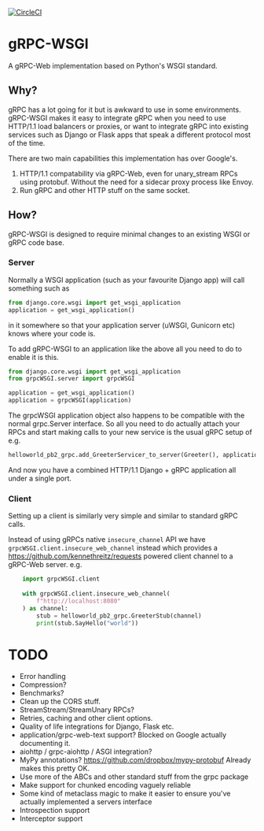 [![CircleCI](https://circleci.com/gh/public/grpcWSGI.svg?style=svg)](https://circleci.com/gh/public/grpcWSGI)

# gRPC-WSGI

A gRPC-Web implementation based on Python's WSGI standard.

## Why?

gRPC has a lot going for it but is awkward to use in some environments. gRPC-WSGI makes it easy to integrate gRPC when you need to use HTTP/1.1 load balancers or proxies, or want to integrate gRPC into existing services such as Django or Flask apps that speak a different protocol most of the time.

There are two main capabilities this implementation has over Google's.

 1. HTTP/1.1 compatability via gRPC-Web, even for unary_stream RPCs using protobuf. Without the need for a sidecar proxy process like Envoy.
 2. Run gRPC and other HTTP stuff on the same socket.

## How?

gRPC-WSGI is designed to require minimal changes to an existing WSGI or gRPC code base.

### Server

Normally a WSGI application (such as your favourite Django app) will call something such as 

```python
from django.core.wsgi import get_wsgi_application
application = get_wsgi_application()
```

in it somewhere so that your application server (uWSGI, Gunicorn etc) knows where your code is.

To add gRPC-WSGI to an application like the above all you need to do to enable it is this.

```python
from django.core.wsgi import get_wsgi_application
from grpcWSGI.server import grpcWSGI

application = get_wsgi_application()
application = grpcWSGI(application)
```

The grpcWSGI application object also happens to be compatible with the normal grpc.Server interface.
So all you need to do actually attach your RPCs and start making calls to your new service is the usual gRPC setup of e.g.

```python
helloworld_pb2_grpc.add_GreeterServicer_to_server(Greeter(), application)
```

And now you have a combined HTTP/1.1 Django + gRPC application all under a single port.

### Client

Setting up a client is similarly very simple and similar to standard gRPC calls.

Instead of using gRPCs native `insecure_channel` API we have `grpcWSGI.client.insecure_web_channel` instead which provides a https://github.com/kennethreitz/requests powered client channel to a gRPC-Web server. e.g.

```python
    import grpcWSGI.client
    
    with grpcWSGI.client.insecure_web_channel(
        f"http://localhost:8080"
    ) as channel:
        stub = helloworld_pb2_grpc.GreeterStub(channel)
        print(stub.SayHello("world"))
```

# TODO

 * Error handling
 * Compression?
 * Benchmarks?
 * Clean up the CORS stuff.
 * StreamStream/StreamUnary RPCs?
 * Retries, caching and other client options.
 * Quality of life integrations for Django, Flask etc.
 * application/grpc-web-text support? Blocked on Google actually documenting it.
 * aiohttp / grpc-aiohttp / ASGI integration?
 * MyPy annotations? https://github.com/dropbox/mypy-protobuf Already makes this pretty OK.
 * Use more of the ABCs and other standard stuff from the grpc package
 * Make support for chunked encoding vaguely reliable
 * Some kind of metaclass magic to make it easier to ensure you've actually implemented a servers interface
 * Introspection support
 * Interceptor support
